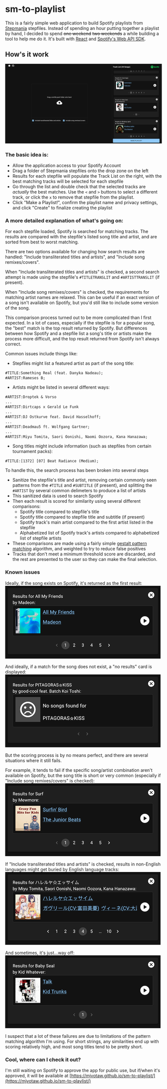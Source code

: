 # sm-to-playlist

This is a fairly simple web application to build Spotify playlists from [Stepmania](https://github.com/stepmania/stepmania) stepfiles. Instead of spending an hour putting together a playlist by hand, I decided to spend ~~one weekend~~ ~~two weekends~~ a while building a tool to help me do it. It's built with [React](https://react.dev/) and [Spotify's Web API SDK](https://github.com/spotify/spotify-web-api-ts-sdk).

## How's it work

<img src="readme-assets/images/preview.png" width="640" />

### The basic idea is:
- Allow the application access to your Spotify Account
- Drag a folder of Stepmania stepfiles onto the drop zone on the left
- Results for each stepfile will populate the Track List on the right, with
 the best matching tracks will be selected for each stepfile
- Go through the list and double check that the selected tracks are *actually* the best matches. Use the `<` and `>` buttons to select a different track, or click the `x` to remove that stepfile from the playlist.
- Click "Make a Playlist!", confirm the playlist name and privacy settings, and click "Create" to finalize creating the playlist

### A more detailed explanation of what's going on:


For each stepfile loaded, Spotify is searched for matching tracks. The results are compared with the stepfile's listed song title and artist, and are sorted from best to worst matching.

There are two options available for changing how search results are handled: "Include transliterated titles and artists", and "Include song remixes/covers".

When "Include transliterated titles and artists" is checked, a second search attempt is made using the stepfile's `#TITLETRANSLIT` and `#ARTISTTRANSLIT` (if present).

When "Include song remixes/covers" is checked, the requirements for matching artist names are relaxed. This can be useful if an exact version of a song isn't available on Spotify, but you'd still like to include some version of the song.

This comparison process turned out to be more complicated than I first expected. In a lot of cases, especially if the stepfile is for a popular song, the "best" match is the top result returned by Spotify. But differences between how Spotify and a stepfile list a song's title or artists make the process more difficult, and the top result returned from Spotify isn't always correct.

Common issues include things like:

- Stepfiles might list a featured artist as part of the song title: 
```
#TITLE:Something Real (feat. Danyka Nadeau);
#ARTIST:Rameses B;
```

- Artists might be listed in several different ways:

```
#ARTIST:Droptek & Vorso
...
#ARTIST:Dirtcaps x Gerald Le Funk
...
#ARTIST:DJ Ostkurve feat. David Hasselhoff;
...
#ARTIST:Deadmau5 ft. Wolfgang Gartner;
...
#ARTIST:Miyu Tomita, Saori Oonishi, Naomi Oozora, Kana Hanazawa;
```

- Song titles might include information (such as stepfiles from certain tournament packs):
```
#TITLE:[1372] [07] Beat Radiance (Medium);
```

To handle this, the search process has been broken into several steps
-  Sanitize the stepfile's title and artist, removing certain commonly seen patterns from the `#TITLE` and `#SUBTITLE` (if present), and splitting the `#ARTIST` by several common delimeters to produce a list of artists
- This sanitized data is used to search Spotify
- Then each result is scored for similarity using several different comparisons:
   - Spotify title compared to stepfile's title
   - Spotify title compared to stepfile title and subtitle (if present)
   - Spotify track's main artist compared to the first artist listed in the stepfile
   - Alphabetized list of Spotify track's artists compared to alphabetized list of stepfile artists
- These comparisons are made using a fairly simple [gestalt pattern matching](https://en.wikipedia.org/wiki/Gestalt_pattern_matching) algorithm, and weighted to try to reduce false positives
- Tracks that don't meet a minimum threshold score are discarded, and the rest are presented to the user so they can make the final selection.

### Known issues

Ideally, if the song exists on Spotify, it's returned as the first result:
![Good Result](readme-assets/images/good-result-1.png "Example of a correct song selection")

And ideally, if a match for the song does not exist, a "no results" card is displayed:
![No Results](readme-assets/images/no-results.png "Example of no results")

But the scoring process is by no means perfect, and there are several situations where it still fails.

For example, it tends to fail if the specific song/artist combination aren't available on Spotify, but the song title is short or very common (especially if "Include song remixes/covers" is checked):
![Bad Result](readme-assets/images/bad-results-3.png "Example where none of the suggested songs are correct")


If "Include transliterated  titles and artists" is checked, results in non-English languages might get buried by English language tracks:
![Buried Result](readme-assets/images/not-great-result-3.png "The correct selection is buried")

And sometimes, it's just...way off:
![Completely wrong](readme-assets/images/bad-result-1.png "Sometimes the results are completely wrong")

I suspect that a lot of these failures are due to limitations of the pattern matching algorithm I'm using. For short strings, any similarities end up with scoring relatively high, and most song titles tend to be pretty short.

### Cool, where can I check it out?
I'm still waiting on Spotify to approve the app for public use, but if/when it's approved, it will be available at [https://mjvotaw.github.io/sm-to-playlist/](https://mjvotaw.github.io/sm-to-playlist/)